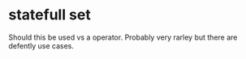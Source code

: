 # statefull set

Should this be used vs a operator. Probably very rarley but there are defently use cases.
